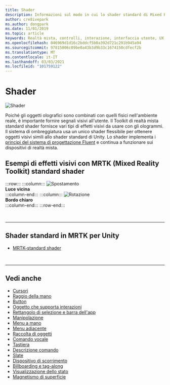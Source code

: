 ```yaml
---
title: Shader
description: Informazioni sul modo in cui lo shader standard di Mixed Reality Toolkit offre diversi tipi di effetti visivi che possono essere usati con gli ologrammi nelle app per realtà mista.
author: cre8ivepark
ms.author: dongpark
ms.date: 11/01/2019
ms.topic: article
keywords: Realtà mista, controlli, interazione, interfaccia utente, UX, shader, auricolare realtà mista, auricolare di realtà mista, auricolare di realtà virtuale, HoloLens, MRTK, Toolkit realtà mista, effetti visivi
ms.openlocfilehash: 046969d1d16c2bddcf5b0a392d721c291b945a94
ms.sourcegitcommit: 97815006c09be0a43b3d9b33c1674150cdfecf2b
ms.translationtype: MT
ms.contentlocale: it-IT
ms.lasthandoff: 03/03/2021
ms.locfileid: "101759122"
---
```

# <a name="shader"></a>Shader

![Shader](images/UX_Hero_StandardShader.jpg)

Poiché gli oggetti olografici sono combinati con quelli fisici nell'ambiente reale, è importante fornire segnali visivi all'utente. Il Toolkit di realtà mista standard shader fornisce vari tipi di effetti visivi da usare con gli ologrammi. Il sistema di ombreggiatura usa un unico shader flessibile per ottenere oggetti visivi simili allo shader standard di Unity. Lo shader implementa i [principi del sistema di progettazione Fluent](https://www.microsoft.com/design/fluent/#/) e continua a funzionare sui dispositivi di realtà mista.
<br>

## <a name="examples-of-visual-effects-using-mrtk-mixed-reality-toolkit-standard-shader"></a>Esempi di effetti visivi con MRTK (Mixed Reality Toolkit) standard shader 
:::row:::
    :::column:::
       ![Spostamento](images/UX_Button_Affordance_ProximityLight.jpg)<br>
       **Luce vicina**<br>
    :::column-end:::
    :::column:::
       ![Rotazione](images/UX_Button_Affordance_FocusHighlight.jpg)<br>
        **Bordo chiaro**<br>
    :::column-end:::
:::row-end:::

<br>

---

## <a name="standard-shader-in-mrtk-for-unity"></a>Shader standard in MRTK per Unity

* [MRTK-standard shader](https://docs.microsoft.com/windows/mixed-reality/mrtk-docs/features/rendering/mrtk-standard-shader.md)

<br>

---

## <a name="see-also"></a>Vedi anche

* [Cursori](cursors.md)
* [Raggio della mano](point-and-commit.md)
* [Button](button.md)
* [Oggetto che supporta interazioni](interactable-object.md)
* [Rettangolo di selezione e barra dell'app](app-bar-and-bounding-box.md)
* [Manipolazione](direct-manipulation.md)
* [Menu a mano](hand-menu.md)
* [Menu adiacente](near-menu.md)
* [Raccolta di oggetti](object-collection.md)
* [Comando vocale](voice-input.md)
* [Tastiera](keyboard.md)
* [Descrizione comando](tooltip.md)
* [Slate](slate.md)
* [Dispositivo di scorrimento](slider.md)
* [Billboarding e tag-along](billboarding-and-tag-along.md)
* [Visualizzazione dello stato](progress.md)
* [Magnetismo di superficie](surface-magnetism.md)
